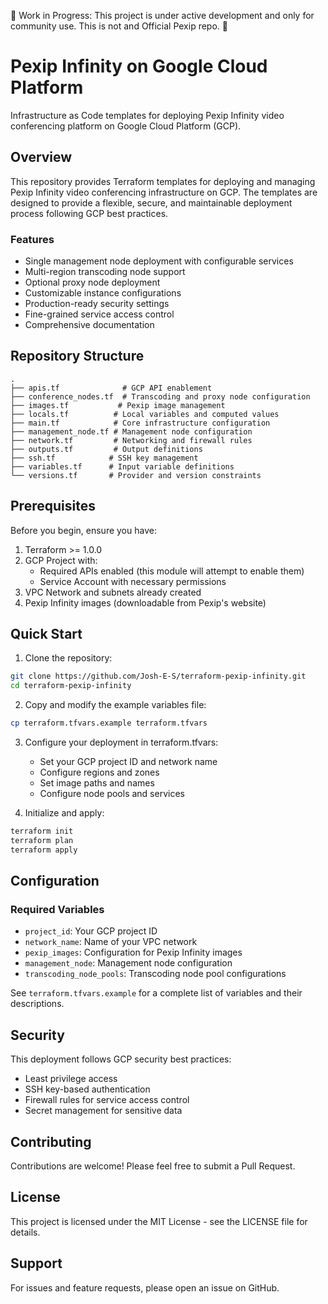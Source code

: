 🚧 Work in Progress: This project is under active development and only for community use. This is not and Official Pexip repo. 🚧

# Pexip Infinity on Google Cloud Platform

Infrastructure as Code templates for deploying Pexip Infinity video conferencing platform on Google Cloud Platform (GCP).

## Overview

This repository provides Terraform templates for deploying and managing Pexip Infinity video conferencing infrastructure on GCP. The templates are designed to provide a flexible, secure, and maintainable deployment process following GCP best practices.

### Features

- Single management node deployment with configurable services
- Multi-region transcoding node support
- Optional proxy node deployment
- Customizable instance configurations
- Production-ready security settings
- Fine-grained service access control
- Comprehensive documentation

## Repository Structure

```
.
├── apis.tf              # GCP API enablement
├── conference_nodes.tf  # Transcoding and proxy node configuration
├── images.tf           # Pexip image management
├── locals.tf          # Local variables and computed values
├── main.tf            # Core infrastructure configuration
├── management_node.tf # Management node configuration
├── network.tf         # Networking and firewall rules
├── outputs.tf         # Output definitions
├── ssh.tf            # SSH key management
├── variables.tf      # Input variable definitions
└── versions.tf       # Provider and version constraints
```

## Prerequisites

Before you begin, ensure you have:

1. Terraform >= 1.0.0
2. GCP Project with:
   - Required APIs enabled (this module will attempt to enable them)
   - Service Account with necessary permissions
3. VPC Network and subnets already created
4. Pexip Infinity images (downloadable from Pexip's website)

## Quick Start

1. Clone the repository:
```bash
git clone https://github.com/Josh-E-S/terraform-pexip-infinity.git
cd terraform-pexip-infinity
```

2. Copy and modify the example variables file:
```bash
cp terraform.tfvars.example terraform.tfvars
```

3. Configure your deployment in terraform.tfvars:
   - Set your GCP project ID and network name
   - Configure regions and zones
   - Set image paths and names
   - Configure node pools and services

4. Initialize and apply:
```bash
terraform init
terraform plan
terraform apply
```

## Configuration

### Required Variables

- `project_id`: Your GCP project ID
- `network_name`: Name of your VPC network
- `pexip_images`: Configuration for Pexip Infinity images
- `management_node`: Management node configuration
- `transcoding_node_pools`: Transcoding node pool configurations

See `terraform.tfvars.example` for a complete list of variables and their descriptions.

## Security

This deployment follows GCP security best practices:
- Least privilege access
- SSH key-based authentication
- Firewall rules for service access control
- Secret management for sensitive data

## Contributing

Contributions are welcome! Please feel free to submit a Pull Request.

## License

This project is licensed under the MIT License - see the LICENSE file for details.

## Support

For issues and feature requests, please open an issue on GitHub.

